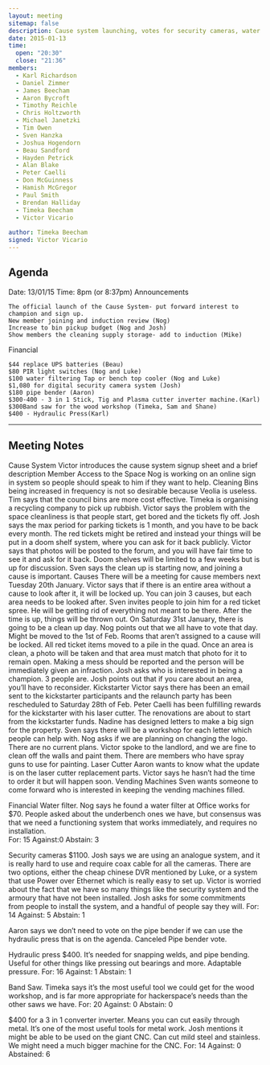 ```yaml
---
layout: meeting
sitemap: false
description: Cause system launching, votes for security cameras, water filter, hydraulic press, band saw, portable plasma cutter.
date: 2015-01-13
time:
  open: "20:30"
  close: "21:36"
members:
  - Karl Richardson
  - Daniel Zimmer
  - James Beecham
  - Aaron Bycroft
  - Timothy Reichle
  - Chris Holtzworth
  - Michael Janetzki
  - Tim Owen
  - Sven Hanzka
  - Joshua Hogendorn
  - Beau Sandford
  - Hayden Petrick
  - Alan Blake
  - Peter Caelli
  - Don McGuinness
  - Hamish McGregor
  - Paul Smith
  - Brendan Halliday
  - Timeka Beecham
  - Victor Vicario
  
author: Timeka Beecham
signed: Victor Vicario
---
```


## Agenda

Date: 13/01/15
Time: 8pm (or 8:37pm)
Announcements

    The official launch of the Cause System- put forward interest to champion and sign up.
    New member joining and induction review (Nog)
    Increase to bin pickup budget (Nog and Josh)
    Show members the cleaning supply storage- add to induction (Mike)

Financial

    $44 replace UPS batteries (Beau)
    $80 PIR light switches (Nog and Luke)
    $100 water filtering Tap or bench top cooler (Nog and Luke)
    $1,080 for digital security camera system (Josh)
    $180 pipe bender (Aaron)
    $300-400 - 3 in 1 Stick, Tig and Plasma cutter inverter machine.(Karl)
    $300Band saw for the wood workshop (Timeka, Sam and Shane)
    $400 - Hydraulic Press(Karl)


---

## Meeting Notes

Cause System
Victor introduces the cause system signup sheet and a brief description
Member Access to the Space
Nog is working on an online sign in system so people should speak to him if they want to help.
Cleaning
Bins being increased in frequency is not so desirable because Veolia is useless. Tim says that the council bins are more cost effective. Timeka is organising a recycling company to pick up rubbish.
Victor says the problem with the space cleanliness is that people start, get bored and the tickets fly off. Josh says the max period for parking tickets is 1 month, and you have to be back every month. The red tickets might be retired and instead your things will be put in a doom shelf system, where you can ask for it back publicly. Victor says that photos will be posted to the forum, and you will have fair time to see it and ask for it back.
Doom shelves will be limited to a few weeks but is up for discussion. 
Sven says the clean up is starting now, and joining a cause is important. 
Causes
There will be a meeting for cause members next Tuesday 20th January.
Victor says that if there is an entire area without a cause to look after it, it will be locked up. You can join 3 causes, but each area needs to be looked after. 
Sven invites people to join him for a red ticket spree. He will be getting rid of everything not meant to be there. After the time is up, things will be thrown out. 
On Saturday 31st January, there is going to be a clean up day. Nog points out that we all have to vote that day. Might be moved to the 1st of Feb. Rooms that aren’t assigned to a cause will be locked. All red ticket items moved to a pile in the quad. Once an area is clean, a photo will be taken and that area must match that photo for it to remain open. Making a mess should be reported and the person will be immediately given an infraction. 
Josh asks who is interested in being a champion. 3 people are. Josh points out that if you care about an area, you’ll have to reconsider. 
Kickstarter
Victor says there has been an email sent to the kickstarter participants and the relaunch party has been rescheduled to Saturday 28th of Feb. 
Peter Caelli has been fulfilling rewards for the kickstarter with his laser cutter. 
The renovations are about to start from the kickstarter funds.
Nadine has designed letters to make a big sign for the property. Sven says there will be a workshop for each letter which people can help with.
Nog asks if we are planning on changing the logo. There are no current plans.
Victor spoke to the landlord, and we are fine to clean off the walls and paint them. There are members who have spray guns to use for painting.
Laser Cutter
Aaron wants to know what the update is on the laser cutter replacement parts. Victor says he hasn’t had the time to order it but will happen soon. 
Vending Machines
Sven wants someone to come forward who is interested in keeping the vending machines filled.

Financial
Water filter. Nog says he found a water filter at Office works for $70. People asked about the underbench ones we have, but consensus was that we need a functioning system that works immediately, and requires no installation.  
For: 15
Against:0
Abstain: 3

Security cameras $1100. Josh says we are using an analogue system, and it is really hard to use and require coax cable for all the cameras. There are two options, either the cheap chinese DVR mentioned by Luke, or a system that use Power over Ethernet which is really easy to set up. Victor is worried about the fact that we have so many things like the security system and the armoury that have not been installed. Josh asks for some commitments from people to install the system, and a handful of people say they will.
For: 14
Against: 5
Abstain: 1

Aaron says we don’t need to vote on the pipe bender if we can use the hydraulic press that is on the agenda. Canceled Pipe bender vote.

Hydraulic press $400. It’s needed for snapping welds, and pipe bending. Useful for other things like pressing out bearings and more. Adaptable pressure. 
For: 16
Against: 1
Abstain: 1

Band Saw. Timeka says it’s the most useful tool we could get for the wood workshop, and is far more appropriate for hackerspace’s needs than the other saws we have. 
For: 20
Against: 0
Abstain: 0

$400 for a 3 in 1 converter inverter. Means you can cut easily through metal. It’s one of the most useful tools for metal work. Josh mentions it might be able to be used on the giant CNC. Can cut mild steel and stainless. We might need a much bigger machine for the CNC.
For: 14
Against: 0 
Abstained: 6
